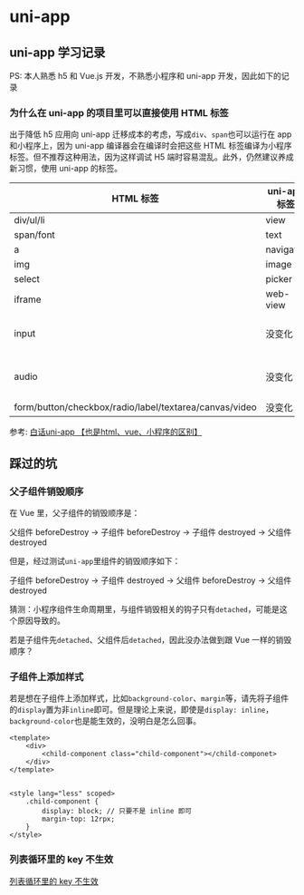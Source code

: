 # uni-app

## uni-app 学习记录

PS: 本人熟悉 h5 和 Vue.js 开发，不熟悉小程序和 uni-app 开发，因此如下的记录

### 为什么在 uni-app 的项目里可以直接使用 HTML 标签

出于降低 h5 应用向 uni-app 迁移成本的考虑，写成`div`、`span`也可以运行在 app 和小程序上，因为 uni-app 编译器会在编译时会把这些 HTML 标签编译为小程序标签。但不推荐这种用法，因为这样调试 H5 端时容易混乱。此外，仍然建议养成新习惯，使用 uni-app 的标签。

| HTML 标签                                              | uni-app 标签 | 转换说明                    |
| ------------------------------------------------------ | ------------ | --------------------------- |
| div/ul/li                                              | view         | -                           |
| span/font                                              | text         | -                           |
| a                                                      | navigator    | -                           |
| img                                                    | image        | -                           |
| select                                                 | picker       | -                           |
| iframe                                                 | web-view     | -                           |
| input                                                  | 没变化       | type 属性改成了 confirmtype |
| audio                                                  | 没变化       | 不再推荐使用，改成 API 方式 |
| form/button/checkbox/radio/label/textarea/canvas/video | 没变化       | -                           |

参考: [白话uni-app 【也是html、vue、小程序的区别】](https://ask.dcloud.net.cn/article/id-35657)

## 踩过的坑

### 父子组件销毁顺序

在 Vue 里，父子组件的销毁顺序是：

父组件 beforeDestroy -> 子组件 beforeDestroy -> 子组件 destroyed -> 父组件 destroyed

但是，经过测试`uni-app`里组件的销毁顺序如下：

子组件 beforeDestroy  ->  子组件 destroyed -> 父组件 beforeDestroy  -> 父组件 destroyed

猜测：小程序组件生命周期里，与组件销毁相关的钩子只有`detached`，可能是这个原因导致的。

若是子组件先`detached`、父组件后`detached`，因此没办法做到跟 Vue 一样的销毁顺序？

### 子组件上添加样式

若是想在子组件上添加样式，比如`background-color`、`margin`等，请先将子组件的`display`置为非`inline`即可。但是理论上来说，即使是`display: inline`，`background-color`也是能生效的，没明白是怎么回事。

```vue
<template>
    <div>
        <child-component class="child-component"></child-componet>
    </div>
</template>


<style lang="less" scoped>
    .child-component {
        display: block; // 只要不是 inline 即可
        margin-top: 12rpx;
    }
</style>
```

### 列表循环里的 key 不生效

[列表循环里的 key 不生效](./v-for-key.md)
